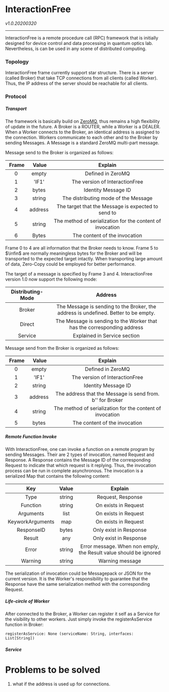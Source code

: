 # InteractionFree

*v1.0.20200320*

------

InteractionFree is a remote procedure call (RPC) framework that is initially designed for device control and data processing in quantum optics lab. Nevertheless, is can be used in any scene of distributed computing.



### Topology

InteractionFree frame currently support star structure. There is a server (called Broker) that take TCP connections from all clients (called Worker). Thus, the IP address of the server should be reachable for all clients.



### Protocol

##### Transport

The framework is basically build on [ZeroMQ](https://zeromq.org/), thus remains a high flexibility of update in the future. A Broker is a ROUTER, while a Worker is a DEALER. When a Worker connects to the Broker, an identical address is assigned to the connection. Workers communicate to each other and to the Broker by sending Messages. A Message is a standard ZeroMQ multi-part message.

Message send to the Broker is organized as follows:


| &nbsp;Frame | &nbsp;Value | Explain |
| :-: | :-: | :-: |
| 0 | empty | Defined in ZeroMQ |
| 1 | 'IF1' | The version of InteractionFree |
|       2       | bytes |         Identity Message ID         |
|       3       |      string      | The distributing mode of the Message |
|       4       |     address | The target that the Message is expected to send to |
| 5 | string | The method of serialization for the content of invocation |
| 6 | Bytes | The content of the invocation |

Frame 0 to 4 are all information that the Broker needs to know. Frame 5 to $\infin$ are normally meaningless bytes for the Broker and will be transported to the expected target intactly. When transporting large amount of data, Zero-Copy could be employed for better performance.

The target of a message is specified by Frame 3 and 4. InteractionFree version 1.0 now support the following mode:

| Distributing-Mode |                           Address                            |
| :---------------: | :----------------------------------------------------------: |
|      Broker       | The Message is sending to the Broker, the address is undefined. Better to be empty. |
|      Direct       | The Message is sending to the Worker that has the corresponding address |
|      Service      |                 Explained in Service section                 |

Message send from the Broker is organized as follows:

| &nbsp;Frame | &nbsp;Value |                          Explain                          |
| :---------: | :---------: | :-------------------------------------------------------: |
|      0      |    empty    |                     Defined in ZeroMQ                     |
|      1      |    'IF1'    |              The version of InteractionFree               |
|      2      |    string    |                    Identity Message ID                    |
|      3      |   address   | The address that the Message is send from. b'' for Broker |
|      4      |   string    | The method of serialization for the content of invocation |
|      5      |    bytes    |               The content of the invocation               |



##### Remote Function Invoke

With InteractionFree, one can invoke a function on a remote program by sending Messages. Their are 2 types of invocation, named Request and Response. A Response contains the Message ID of the corresponding Request to indicate that which request is it replying. Thus, the invocation process can be run in complete asynchronous. The invocation is a serialized Map that contains the following content:

|       Key        | Value  |                           Explain                            |
| :--------------: | :----: | :----------------------------------------------------------: |
|       Type       | string |                      Request, Response                       |
|     Function     | string |                     On exists in Request                     |
|    Arguments     |  list  |                     On exists in Request                     |
| KeyworkArguments |  map   |                     On exists in Request                     |
|    ResponseID    | bytes  |                    Only exist in Response                    |
|      Result      |  any   |                    Only exist in Response                    |
|      Error       | string | Error message. When non emply, the Result value should be ignored |
|     Warning      | string |                       Warning message                        |

The serialization of invocation could be Messagepack or JSON for the current version. It is the Worker's responsibility to guarantee that the Response have the same serialization method with the corresponding Request.



##### Life-circle of Worker

After connected to the Broker, a Worker can register it self as a Service for the visibility to other workers. Just simply invoke the registerAsService function in Broker:

```
registerAsService: None (serviceName: String, interfaces: List[String])
```



##### Service







# Problems to be solved

1. what if the address is used up for connections.
